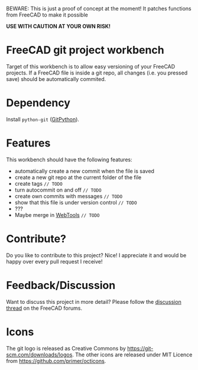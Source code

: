 BEWARE: This is just a proof of concept at the moment!
It patches functions from FreeCAD to make it possible

**USE WITH CAUTION AT YOUR OWN RISK!**


# FreeCAD git project workbench

Target of this workbench is to allow easy versioning of your FreeCAD projects.
If a FreeCAD file is inside a git repo, all changes (i.e. you pressed save)
should be automatically commited.

# Dependency

Install `python-git` ([GitPython](https://github.com/gitpython-developers/GitPython)).

# Features

This workbench should have the following features:

* automatically create a new commit when the file is saved
* create a new git repo at the current folder of the file
* create tags `// TODO`
* turn autocommit on and off `// TODO`
* create own commits with messages `// TODO`
* show that this file is under version control `// TODO`
* ???
* Maybe merge in [WebTools](https://github.com/yorikvanhavre/WebTools) `// TODO`

# Contribute?

Do you like to contribute to this project? Nice! I appreciate it and would be happy over every pull request I receive!

# Feedback/Discussion

Want to discuss this project in more detail? Please follow the [discussion thread](https://forum.freecadweb.org/viewtopic.php?f=8&t=23464#p198009) on the FreeCAD forums. 

# Icons

The git logo is released as Creative Commons by https://git-scm.com/downloads/logos.
The other icons are released under MIT Licence from https://github.com/primer/octicons.
